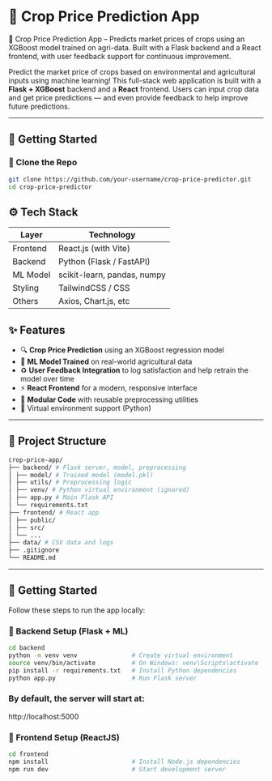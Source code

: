# 🌾 Crop Price Prediction App

🌾 Crop Price Prediction App – Predicts market prices of crops using an XGBoost model trained on agri-data. Built with a Flask backend and a React frontend, with user feedback support for continuous improvement.

Predict the market price of crops based on environmental and agricultural inputs using machine learning! This full-stack web application is built with a **Flask + XGBoost** backend and a **React** frontend. Users can input crop data and get price predictions — and even provide feedback to help improve future predictions.

---

## 🚀 Getting Started

### 🔧 Clone the Repo

```bash
git clone https://github.com/your-username/crop-price-predictor.git
cd crop-price-predictor

```

## ⚙️ Tech Stack

| Layer      | Technology                 |
|------------|----------------------------|
| Frontend   | React.js (with Vite)       |
| Backend    | Python (Flask / FastAPI)   |
| ML Model   | scikit-learn, pandas, numpy|
| Styling    | TailwindCSS / CSS          |
| Others     | Axios, Chart.js, etc       |

## ✨ Features

- 🔍 **Crop Price Prediction** using an XGBoost regression model
- 🧠 **ML Model Trained** on real-world agricultural data
- ♻️ **User Feedback Integration** to log satisfaction and help retrain the model over time
- ⚡ **React Frontend** for a modern, responsive interface
- 🧪 **Modular Code** with reusable preprocessing utilities
- 🔐 Virtual environment support (Python)

---

## 📁 Project Structure

```bash
crop-price-app/
├── backend/ # Flask server, model, preprocessing
│ ├── model/ # Trained model (model.pkl)
│ ├── utils/ # Preprocessing logic
│ ├── venv/ # Python virtual environment (ignored)
│ ├── app.py # Main Flask API
│ └── requirements.txt
├── frontend/ # React app
│ ├── public/
│ ├── src/
│ └── ...
├── data/ # CSV data and logs
├── .gitignore
└── README.md

```
---

## 🚀 Getting Started

Follow these steps to run the app locally:

### 🔧 Backend Setup (Flask + ML)

```bash
cd backend
python -m venv venv               # Create virtual environment
source venv/bin/activate          # On Windows: venv\Scripts\activate
pip install -r requirements.txt   # Install Python dependencies
python app.py                     # Run Flask server
```


###  By default, the server will start at:
http://localhost:5000



### 🔧 Frontend Setup (ReactJS)

```bash
cd frontend
npm install                       # Install Node.js dependencies
npm run dev                       # Start development server
```
